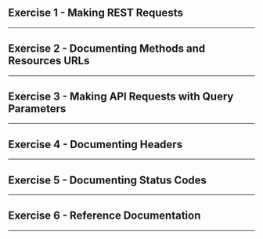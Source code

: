 ## Exercise 1 - Making REST Requests

---

## 

## Exercise 2 - Documenting Methods and Resources URLs

---

## 

## Exercise 3 - Making API Requests with Query Parameters

---

## 

## Exercise 4 - Documenting Headers

---

## 

## Exercise 5 - Documenting Status Codes

---

## 

## Exercise 6 - Reference Documentation

---



